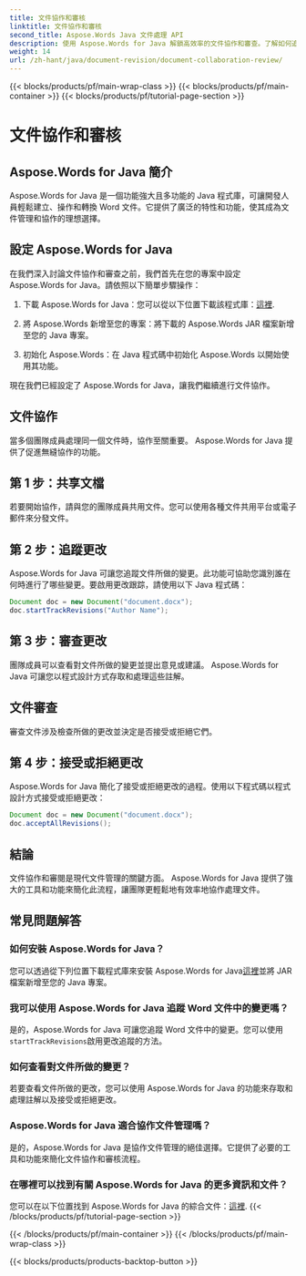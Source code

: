 ```yaml
---
title: 文件協作和審核
linktitle: 文件協作和審核
second_title: Aspose.Words Java 文件處理 API
description: 使用 Aspose.Words for Java 解鎖高效率的文件協作和審查。了解如何追蹤變更、共用文件和簡化工作流程。
weight: 14
url: /zh-hant/java/document-revision/document-collaboration-review/
---
```


{{< blocks/products/pf/main-wrap-class >}}
{{< blocks/products/pf/main-container >}}
{{< blocks/products/pf/tutorial-page-section >}}

# 文件協作和審核


## Aspose.Words for Java 簡介

Aspose.Words for Java 是一個功能強大且多功能的 Java 程式庫，可讓開發人員輕鬆建立、操作和轉換 Word 文件。它提供了廣泛的特性和功能，使其成為文件管理和協作的理想選擇。

## 設定 Aspose.Words for Java

在我們深入討論文件協作和審查之前，我們首先在您的專案中設定 Aspose.Words for Java。請依照以下簡單步驟操作：

1. 下載 Aspose.Words for Java：您可以從以下位置下載該程式庫：[這裡](https://releases.aspose.com/words/java/).

2. 將 Aspose.Words 新增至您的專案：將下載的 Aspose.Words JAR 檔案新增至您的 Java 專案。

3. 初始化 Aspose.Words：在 Java 程式碼中初始化 Aspose.Words 以開始使用其功能。

現在我們已經設定了 Aspose.Words for Java，讓我們繼續進行文件協作。

## 文件協作

當多個團隊成員處理同一個文件時，協作至關重要。 Aspose.Words for Java 提供了促進無縫協作的功能。

## 第 1 步：共享文檔

若要開始協作，請與您的團隊成員共用文件。您可以使用各種文件共用平台或電子郵件來分發文件。

## 第 2 步：追蹤更改

Aspose.Words for Java 可讓您追蹤文件所做的變更。此功能可協助您識別誰在何時進行了哪些變更。要啟用更改跟踪，請使用以下 Java 程式碼：

```java
Document doc = new Document("document.docx");
doc.startTrackRevisions("Author Name");
```

## 第 3 步：審查更改

團隊成員可以查看對文件所做的變更並提出意見或建議。 Aspose.Words for Java 可讓您以程式設計方式存取和處理這些註解。

## 文件審查

審查文件涉及檢查所做的更改並決定是否接受或拒絕它們。

## 第 4 步：接受或拒絕更改

Aspose.Words for Java 簡化了接受或拒絕更改的過程。使用以下程式碼以程式設計方式接受或拒絕更改：

```java
Document doc = new Document("document.docx");
doc.acceptAllRevisions();
```

## 結論

文件協作和審閱是現代文件管理的關鍵方面。 Aspose.Words for Java 提供了強大的工具和功能來簡化此流程，讓團隊更輕鬆地有效率地協作處理文件。

## 常見問題解答

### 如何安裝 Aspose.Words for Java？

您可以透過從下列位置下載程式庫來安裝 Aspose.Words for Java[這裡](https://releases.aspose.com/words/java/)並將 JAR 檔案新增至您的 Java 專案。

### 我可以使用 Aspose.Words for Java 追蹤 Word 文件中的變更嗎？

是的，Aspose.Words for Java 可讓您追蹤 Word 文件中的變更。您可以使用`startTrackRevisions`啟用更改追蹤的方法。

### 如何查看對文件所做的變更？

若要查看文件所做的更改，您可以使用 Aspose.Words for Java 的功能來存取和處理註解以及接受或拒絕更改。

### Aspose.Words for Java 適合協作文件管理嗎？

是的，Aspose.Words for Java 是協作文件管理的絕佳選擇。它提供了必要的工具和功能來簡化文件協作和審核流程。

### 在哪裡可以找到有關 Aspose.Words for Java 的更多資訊和文件？

您可以在以下位置找到 Aspose.Words for Java 的綜合文件：[這裡](https://reference.aspose.com/words/java/).
{{< /blocks/products/pf/tutorial-page-section >}}

{{< /blocks/products/pf/main-container >}}
{{< /blocks/products/pf/main-wrap-class >}}

{{< blocks/products/products-backtop-button >}}
